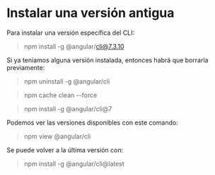 # Instalar una versión antigua

Para instalar una versión específica del CLI:

> npm install -g @angular/cli@7.3.10

Si ya teníamos alguna versión instalada, entonces habrá que borrarla previamente:

> npm uninstall -g @angular/cli

> npm cache clean --force

> npm install -g @angular/cli@7

Podemos ver las versiones disponibles con este comando:

> npm view @angular/cli

Se puede volver a la última versión con:

> npm install -g @angular/cli@latest
